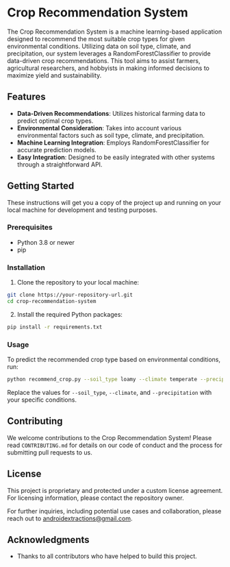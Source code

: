 # Crop Recommendation System

The Crop Recommendation System is a machine learning-based application designed to recommend the most suitable crop types for given environmental conditions.
Utilizing data on soil type, climate, and precipitation, our system leverages a RandomForestClassifier to provide data-driven crop recommendations. 
This tool aims to assist farmers, agricultural researchers, and hobbyists in making informed decisions to maximize yield and sustainability.

## Features

- **Data-Driven Recommendations**: Utilizes historical farming data to predict optimal crop types.
- **Environmental Consideration**: Takes into account various environmental factors such as soil type, climate, and precipitation.
- **Machine Learning Integration**: Employs RandomForestClassifier for accurate prediction models.
- **Easy Integration**: Designed to be easily integrated with other systems through a straightforward API.

## Getting Started

These instructions will get you a copy of the project up and running on your local machine for development and testing purposes.

### Prerequisites

- Python 3.8 or newer
- pip

### Installation

1. Clone the repository to your local machine:

```bash
git clone https://your-repository-url.git
cd crop-recommendation-system
```

2. Install the required Python packages:

```bash
pip install -r requirements.txt
```

### Usage

To predict the recommended crop type based on environmental conditions, run:

```bash
python recommend_crop.py --soil_type loamy --climate temperate --precipitation 500
```

Replace the values for `--soil_type`, `--climate`, and `--precipitation` with your specific conditions.

## Contributing

We welcome contributions to the Crop Recommendation System! Please read `CONTRIBUTING.md` for details on our code of conduct and the process for submitting pull requests to us.

## License

This project is proprietary and protected under a custom license agreement. For licensing information, please contact the repository owner.

For further inquiries, including potential use cases and collaboration, please reach out to androidextractions@gmail.com.

## Acknowledgments

- Thanks to all contributors who have helped to build this project.

